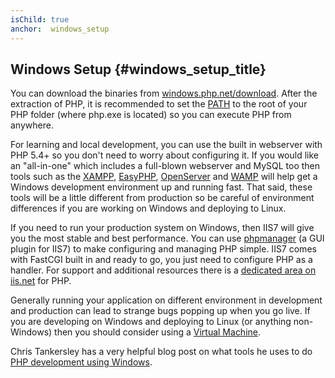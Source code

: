 ```yaml
---
isChild: true
anchor:  windows_setup
---
```


## Windows Setup {#windows_setup_title}

You can download the binaries from [windows.php.net/download][php-downloads]. After the extraction of PHP, it is recommended to set the [PATH][windows-path] to the root of your PHP folder (where php.exe is located) so you can execute PHP from anywhere.

For learning and local development, you can use the built in webserver with PHP 5.4+ so you don't need to worry about
configuring it. If you would like an "all-in-one" which includes a full-blown webserver and MySQL too then tools such
as the [XAMPP][xampp], [EasyPHP][easyphp], [OpenServer][openserver] and [WAMP][wamp] will
help get a Windows development environment up and running fast. That said, these tools will be a little different from
production so be careful of environment differences if you are working on Windows and deploying to Linux.

If you need to run your production system on Windows, then IIS7 will give you the most stable and best performance. You
can use [phpmanager][phpmanager] (a GUI plugin for IIS7) to make configuring and managing PHP simple. IIS7 comes with
FastCGI built in and ready to go, you just need to configure PHP as a handler. For support and additional resources
there is a [dedicated area on iis.net][php-iis] for PHP.

Generally running your application on different environment in development and production can lead to strange bugs popping up when you go
live. If you are developing on Windows and deploying to Linux (or anything non-Windows) then you should consider using a [Virtual Machine](/#virtualization_title).

Chris Tankersley has a very helpful blog post on what tools he uses to do [PHP development using Windows][windows-tools].

[easyphp]: https://www.easyphp.org/
[phpmanager]: http://phpmanager.codeplex.com/
[openserver]: https://ospanel.io/
[wamp]: https://www.wampserver.com/en/
[php-downloads]: https://windows.php.net/download/
[php-iis]: https://php.iis.net/
[windows-path]: https://www.windows-commandline.com/set-path-command-line/
[windows-tools]: https://ctankersley.com/2016/11/13/developing-on-windows-2016/
[xampp]: http://www.apachefriends.org/
